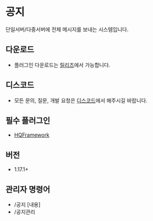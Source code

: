 # 공지
단일서버/다중서버에 전체 메시지를 보내는 시스템입니다.

## 다운로드
* 플러그인 다운로드는 [릴리즈](https://github.com/HQService/HQBroadcast/releases)에서 가능합니다.

## 디스코드
* 모든 문의, 질문, 개발 요청은 [디스코드](https://discord.gg/hUkaca9ZQu)에서 해주시길 바랍니다.

## 필수 플러그인
* [HQFramework](https://github.com/HQService/HQFramework)

## 버전
* 1.17.1+

## 관리자 명령어
* /공지 [내용]
* /공지관리